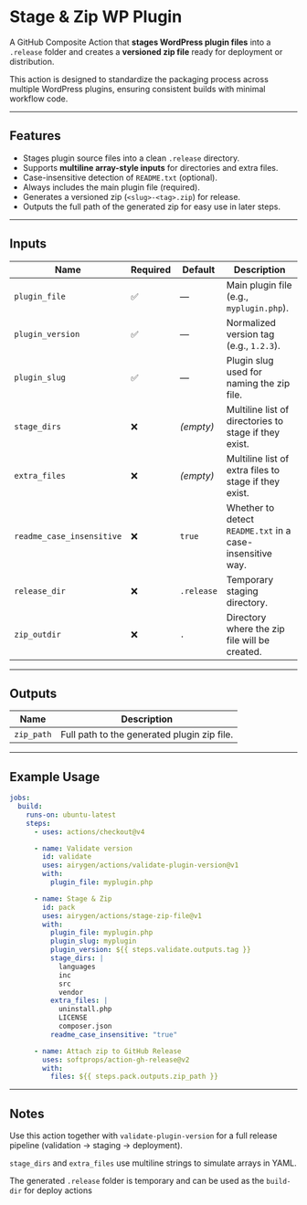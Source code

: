 # Stage & Zip WP Plugin

A GitHub Composite Action that **stages WordPress plugin files** into a `.release` folder and creates a **versioned zip file** ready for deployment or distribution.

This action is designed to standardize the packaging process across multiple WordPress plugins, ensuring consistent builds with minimal workflow code.

---

## Features

- Stages plugin source files into a clean `.release` directory.
- Supports **multiline array-style inputs** for directories and extra files.
- Case-insensitive detection of `README.txt` (optional).
- Always includes the main plugin file (required).
- Generates a versioned zip (`<slug>-<tag>.zip`) for release.
- Outputs the full path of the generated zip for easy use in later steps.

---

## Inputs

| Name | Required | Default | Description |
| --- | --- | --- | --- |
| `plugin_file` | ✅ | — | Main plugin file (e.g., `myplugin.php`). |
| `plugin_version` | ✅ | — | Normalized version tag (e.g., `1.2.3`). |
| `plugin_slug` | ✅ | — | Plugin slug used for naming the zip file. |
| `stage_dirs` | ❌ | *(empty)* | Multiline list of directories to stage if they exist. |
| `extra_files` | ❌ | *(empty)* | Multiline list of extra files to stage if they exist. |
| `readme_case_insensitive` | ❌ | `true` | Whether to detect `README.txt` in a case-insensitive way. |
| `release_dir` | ❌ | `.release` | Temporary staging directory. |
| `zip_outdir` | ❌ | `.` | Directory where the zip file will be created. |

---

## Outputs

| Name | Description |
| --- | --- |
| `zip_path` | Full path to the generated plugin zip file. |

---

## Example Usage

```yaml
jobs:
  build:
    runs-on: ubuntu-latest
    steps:
      - uses: actions/checkout@v4

      - name: Validate version
        id: validate
        uses: airygen/actions/validate-plugin-version@v1
        with:
          plugin_file: myplugin.php

      - name: Stage & Zip
        id: pack
        uses: airygen/actions/stage-zip-file@v1
        with:
          plugin_file: myplugin.php
          plugin_slug: myplugin
          plugin_version: ${{ steps.validate.outputs.tag }}
          stage_dirs: |
            languages
            inc
            src
            vendor
          extra_files: |
            uninstall.php
            LICENSE
            composer.json
          readme_case_insensitive: "true"

      - name: Attach zip to GitHub Release
        uses: softprops/action-gh-release@v2
        with:
          files: ${{ steps.pack.outputs.zip_path }}
```

---

## Notes

Use this action together with `validate-plugin-version` for a full release pipeline (validation → staging → deployment).

`stage_dirs` and `extra_files` use multiline strings to simulate arrays in YAML.

The generated `.release` folder is temporary and can be used as the `build-dir` for deploy actions